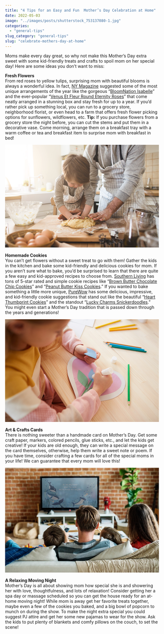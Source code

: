 ```yaml
---
title: "4 Tips for an Easy and Fun  Mother’s Day Celebration at Home"
date: 2022-05-03
image: "../images/posts/shutterstock_753137080-1.jpg"
categories: 
  - "general-tips"
slug_category: "general-tips"
slug: "celebrate-mothers-day-at-home"
---
```


Moms make every day great, so why not make this Mother’s Day extra sweet with some kid-friendly treats and crafts to spoil mom on her special day! Here are some ideas you don’t want to miss:


**Fresh Flowers**  
From red roses to yellow tulips, surprising mom with beautiful blooms is always a wonderful idea. In fact, [NY Magazine](https://nymag.com/strategist/article/best-mothers-day-flowers.html) suggested some of the most unique arrangements of the year like the gorgeous “[BloomNation Isabelle](https://www.bloomnation.com/florist/le-jardin-rose/isabelle/)” and the ever-popular “[Venus Et Fleur Round Eternity Roses](https://www.venusetfleur.com/products?box=9fe3acb0-4edc-11e8-96d0-410fee4c7cda&box_variant=61f2b990-b71a-11e8-aae0-b18974f92a99&flower_one=54186b40-cf5f-11e9-bc20-81010a8f977e&flower_two=f963c670-cf5b-11e9-bc20-81010a8f977e&stencil=5415cb60-b719-11e8-aae0-b18974f92a99#/steps/arrangement/colors)” that come neatly arranged in a stunning box and stay fresh for up to a year. If you’d rather pick up something local, you can run to a grocery store, neighborhood florist, or even head to a farm that offers fresh flower picking options for sunflowers, wildflowers, etc. **Tip:** If you purchase flowers from a grocery store the night before, you can cut the stems and put them in a decorative vase. Come morning, arrange them on a breakfast tray with a warm coffee or tea and breakfast item to surprise mom with breakfast in bed!   

![](../images/posts/shutterstock_575451418-1.jpg)

**Homemade Cookies**   
You can’t get flowers without a sweet treat to go with them! Gather the kids in the kitchen and bake some kid-friendly and delicious cookies for mom. If you aren’t sure what to bake, you’d be surprised to learn that there are quite a few easy and kid-approved recipes to choose from. [Southern Living](https://www.southernliving.com/food/kitchen-assistant/cookie-recipes-for-kids) has tons of 5-star rated and simple cookie recipes like “[Brown Butter Chocolate Chip Cookies](https://www.southernliving.com/recipes/brown-butter-chocolate-chip-cookies)” and “[Peanut Butter Kiss Cookies](https://www.southernliving.com/recipes/peanut-butter-kiss-cookies).” If you wanted to bake something a little more unique, [PureWow](https://www.purewow.com/food/easy-cookie-recipes-for-kids) has some delicious, impressive, and kid-friendly cookie suggestions that stand out like the beautiful “[Heart Thumbprint Cookies](https://www.purewow.com/recipes/heart-thumbprint-cookies)” and the standout “[Lucky Charms Snickerdoodles](https://iamafoodblog.com/snickerdoodle-lucky-charms-cookies/).” You might even start a Mother’s Day tradition that is passed down through the years and generations!   

![](../images/posts/shutterstock_1639913698-1.jpg)

**Art & Crafts Cards**  
There is nothing sweeter than a handmade card on Mother’s Day. Get some craft paper, markers, colored pencils, glue sticks, etc., and let the kids get creative! If your kids are old enough, they can write a special message on the card themselves, otherwise, help them write a sweet note or poem. If you have time, consider crafting a few cards for all of the special moms in your life! We can guarantee that every mom will love this!  

![](../images/posts/shutterstock_2033695622-1.jpg)

**A Relaxing Moving Night**  
Mother’s Day is all about showing mom how special she is and showering her with love, thoughtfulness, and lots of relaxation! Consider getting her a spa day or massage scheduled so you can get the house ready for an at-home moving night! While mom is away get her favorite treats together, maybe even a few of the cookies you baked, and a big bowl of popcorn to munch on during the show. To make the night extra special you could suggest PJ attire and get her some new pajamas to wear for the show. Ask the kids to put plenty of blankets and comfy pillows on the couch, to set the scene!
